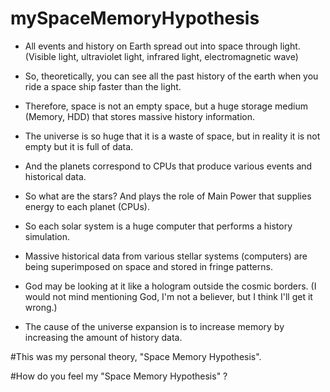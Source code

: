 # mySpaceMemoryHypothesis

- All events and history on Earth spread out into space through light. (Visible light, ultraviolet light, infrared light, electromagnetic wave)

- So, theoretically, you can see all the past history of the earth when you ride a space ship faster than the light.

- Therefore, space is not an empty space, but a huge storage medium (Memory, HDD) that stores massive history information.

- The universe is so huge that it is a waste of space, but in reality it is not empty but it is full of data.

- And the planets correspond to CPUs that produce various events and historical data.

- So what are the stars? And plays the role of Main Power that supplies energy to each planet (CPUs).

- So each solar system is a huge computer that performs a history simulation.

- Massive historical data from various stellar systems (computers) are being superimposed on space and stored in fringe patterns.

- God may be looking at it like a hologram outside the cosmic borders. (I would not mind mentioning God, I'm not a believer, but I think I'll get it wrong.)

- The cause of the universe expansion is to increase memory by increasing the amount of history data.


#This was my personal theory, "Space Memory Hypothesis".


#How do you feel my "Space Memory Hypothesis" ?
